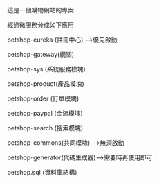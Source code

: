<p>這是一個購物網站的專案</p>
<p>經過微服務分成如下應用</p>
<p>petshop-eureka (註冊中心)  -->優先啟動</p>
<p>petshop-gateway(網關)</p>
<p>petshop-sys    (系統服務模塊)</p>
<p>petshop-product(產品模塊)</p>
<p>petshop-order  (訂單模塊)</p>
<p>petshop-paypal (金流模塊)</p>
<p>petshop-search (搜索模塊)</p>
<p>petshop-commons(共同模塊)  -->無須啟動</p>


<p>petshop-generator(代碼生成器)-->需要時再使用即可</p>

<p>petshop.sql (資料庫結構) </p>


 
